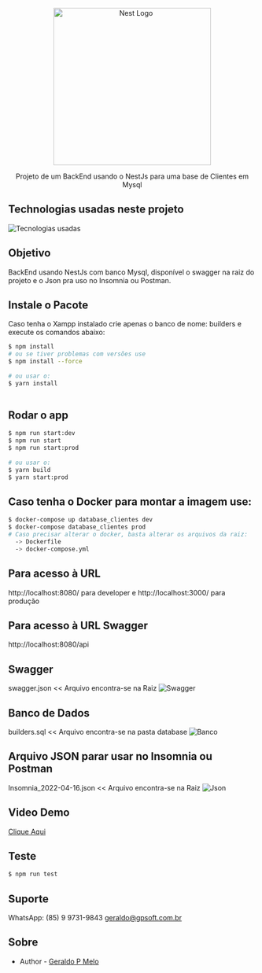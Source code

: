 <p align="center">
  <a href="http://nestjs.com/" target="blank"><img src="https://nestjs.com/img/logo_text.svg" width="320" alt="Nest Logo" /></a>
</p>

[travis-image]: https://api.travis-ci.org/nestjs/nest.svg?branch=master
[travis-url]: https://travis-ci.org/nestjs/nest
[linux-image]: https://img.shields.io/travis/nestjs/nest/master.svg?label=linux
[linux-url]: https://travis-ci.org/nestjs/nest
  
<p align="center">Projeto de um BackEnd usando o NestJs para uma base de Clientes em Mysql</p>
<p align="center">

## Technologias usadas neste projeto
<img src="./src/assets/img/technology.png" alt="Tecnologias usadas" /> 
  
## Objetivo
BackEnd usando NestJs com banco Mysql, disponível o swagger na raiz do projeto e o Json pra uso no Insomnia ou Postman.

## Instale o Pacote 
Caso tenha o Xampp instalado crie apenas o banco de nome: builders e execute os comandos abaixo:

```bash
$ npm install
# ou se tiver problemas com versões use
$ npm install --force
 
# ou usar o:
$ yarn install
  
```
  
## Rodar o app
```bash
$ npm run start:dev
$ npm run start
$ npm run start:prod
  
# ou usar o:
$ yarn build
$ yarn start:prod
```
  
## Caso tenha o Docker para montar a imagem use:
```bash
$ docker-compose up database_clientes dev
$ docker-compose database_clientes prod
# Caso precisar alterar o docker, basta alterar os arquivos da raiz:
  -> Dockerfile
  -> docker-compose.yml
```

## Para acesso à URL
http://localhost:8080/ para developer e http://localhost:3000/ para produção
  
## Para acesso à URL Swagger
http://localhost:8080/api
  
## Swagger
swagger.json << Arquivo encontra-se na Raiz
<img src="./src/assets/img/swagger.jpg" alt="Swagger" /> 
  
## Banco de Dados
builders.sql << Arquivo encontra-se na pasta database
<img src="./src/assets/img/banco.jpg" alt="Banco" /> 
  
## Arquivo JSON parar usar no Insomnia ou Postman
Insomnia_2022-04-16.json << Arquivo encontra-se na Raiz
<img src="./src/assets/img/json.jpg" alt="Json" /> 

## Video Demo
<a href="https://youtu.be/HUl-Nuvemcw" target="_blank">Clique Aqui</a>

## Teste
```bash
$ npm run test
```

## Suporte
WhatsApp: (85) 9 9731-9843
geraldo@gpsoft.com.br

## Sobre

- Author - [Geraldo P Melo](https://gpsoft.com.br)

